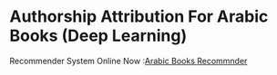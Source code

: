 # Authorship Attribution For Arabic Books (Deep Learning)

Recommender System
Online Now :[Arabic Books Recommnder](https://share.streamlit.io/a-safarji/books-recommnder-/main/basedon_user.py)


